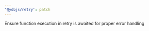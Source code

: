 ```yaml
---
'@ydbjs/retry': patch
---
```


Ensure function execution in retry is awaited for proper error handling
